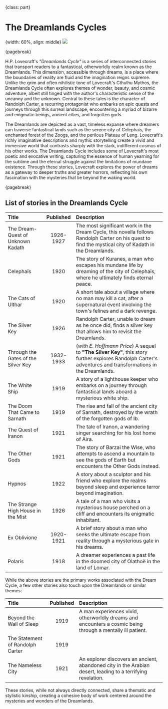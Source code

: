 {class: part}
# The Dreamlands Cycles

{width: 60%, align: middle}
![](lovecraft_dreamlands.png)

{pagebreak}

H.P. Lovecraft's _"Dreamlands Cycle"_ is a series of interconnected stories that transport readers to a fantastical, otherworldly realm known as the
Dreamlands. This dimension, accessible through dreams, is a place where the boundaries of reality are fluid and the imagination reigns supreme.
Unlike the grim and often nihilistic tone of Lovecraft's Cthulhu Mythos, the Dreamlands Cycle often explores themes of wonder, beauty, and cosmic
adventure, albeit still tinged with the author's characteristic sense of the uncanny and the unknown. Central to these tales is the character of
Randolph Carter, a recurring protagonist who embarks on epic quests and journeys through this surreal landscape, encountering a myriad of bizarre
and enigmatic beings, ancient cities, and forgotten gods.

The Dreamlands are depicted as a vast, timeless expanse where dreamers can traverse fantastical lands such as the serene city of Celephaïs, the
enchanted forest of the Zoogs, and the perilous Plateau of Leng. Lovecraft's richly imaginative descriptions and mythic storytelling create a vivid
and immersive world that contrasts sharply with the stark, indifferent cosmos of his other works. The Dreamlands Cycle includes some of Lovecraft's
most poetic and evocative writing, capturing the essence of human yearning for the sublime and the eternal struggle against the limitations of
mundane existence. Through these stories, Lovecraft explores the power of dreams as a gateway to deeper truths and greater horrors, reflecting his
own fascination with the mysteries that lie beyond the waking world.

{pagebreak}

## List of stories in the Dreamlands Cycle

| Title                               | Published | Description                                                                                                                                                  |
|:------------------------------------|:---------:|:-------------------------------------------------------------------------------------------------------------------------------------------------------------|
| The Dream-Quest of Unknown Kadath   | 1926-1927 | The most significant work in the Dream Cycle, this novella follows Randolph Carter on his quest to find the mystical city of Kadath in the Dreamlands.       |
| Celephaïs                           |   1920    | The story of Kuranes, a man who escapes his mundane life by dreaming of the city of Celephaïs, where he ultimately finds eternal peace.                      |
| The Cats of Ulthar                  |   1920    | A short tale about a village where no man may kill a cat, after a supernatural event involving the town's felines and a dark revenge.                        |
| The Silver Key                      |   1926    | Randolph Carter, unable to dream as he once did, finds a silver key that allows him to revisit the Dreamlands.                                               |
| Through the Gates of the Silver Key | 1932-1933 | (_with E. Hoffmann Price_) A sequel to __"The Silver Key"__, this story further explores Randolph Carter's adventures and transformations in the Dreamlands. |
| The White Ship                      |   1919    | A story of a lighthouse keeper who embarks on a journey through fantastical lands aboard a mysterious white ship.                                            |
| The Doom That Came to Sarnath       |   1919    | The rise and fall of the ancient city of Sarnath, destroyed by the wrath of the forgotten gods of Ib.                                                        |
| The Quest of Iranon                 |   1921    | The tale of Iranon, a wandering singer searching for his lost home of Aira.                                                                                  |
| The Other Gods                      |   1921    | The story of Barzai the Wise, who attempts to ascend a mountain to see the gods of Earth but encounters the Other Gods instead.                              |
| Hypnos                              |   1922    | A story about a sculptor and his friend who explore the realms beyond sleep and experience terror beyond imagination.                                        |
| The Strange High House in the Mist  |   1926    | A tale of a man who visits a mysterious house perched on a cliff and encounters its enigmatic inhabitant.                                                    |
| Ex Oblivione                        | 1920-1921 | A brief story about a man who seeks the ultimate escape from reality through a mysterious gate in his dreams.                                                |
| Polaris                             |   1918    | A dreamer experiences a past life in the doomed city of Olathoë in the land of Lomar.                                                                        |

While the above stories are the primary works associated with the Dream Cycle, a few other stories also touch upon the Dreamlands or similar themes:

| Title                            | Published | Description                                                                                                 |
|:---------------------------------|:---------:|:------------------------------------------------------------------------------------------------------------|
| Beyond the Wall of Sleep         |   1919    | A man experiences vivid, otherworldly dreams and encounters a cosmic being through a mentally ill patient.  |
| The Statement of Randolph Carter |   1919    |                                                                                                             |
| The Nameless City                |   1921    | An explorer discovers an ancient, abandoned city in the Arabian desert, leading to a terrifying revelation. |

These stories, while not always directly connected, share a thematic and stylistic kinship, creating a cohesive body of work centered around the mysteries and wonders of the Dreamlands.